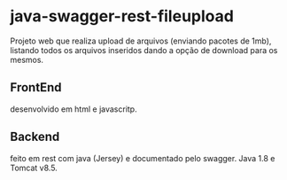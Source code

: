 # java-swagger-rest-fileupload
Projeto web que realiza upload de arquivos (enviando pacotes de 1mb), listando todos os arquivos inseridos dando a opção de download para os mesmos.
## FrontEnd 
desenvolvido em html e javascritp.
## Backend 
feito em rest com java (Jersey) e documentado pelo swagger. Java 1.8 e Tomcat v8.5.
